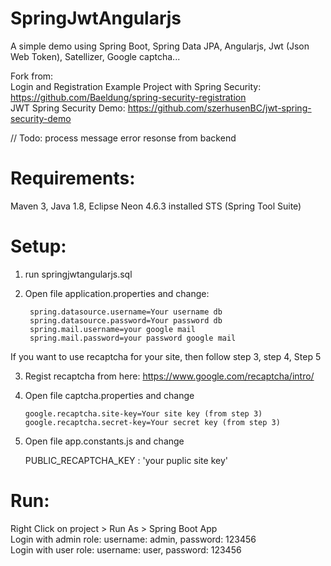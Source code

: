 # SpringJwtAngularjs
  A simple demo using Spring Boot, Spring Data JPA, Angularjs, Jwt (Json Web Token), Satellizer, Google captcha... <br>
  
  Fork from: <br>
    Login and Registration Example Project with Spring Security: https://github.com/Baeldung/spring-security-registration <br>
    JWT Spring Security Demo: https://github.com/szerhusenBC/jwt-spring-security-demo <br>

  // Todo: process message error resonse from backend

# Requirements: 
Maven 3, Java 1.8, Eclipse Neon 4.6.3 installed STS (Spring Tool Suite)

# Setup: 
1. run springjwtangularjs.sql<br>

2. Open file application.properties and change:<br>

        spring.datasource.username=Your username db
        spring.datasource.password=Your password db
        spring.mail.username=your google mail
        spring.mail.password=your password google mail

If you want to use recaptcha for your site, then follow step 3, step 4, Step 5<br>

3. Regist recaptcha from here: https://www.google.com/recaptcha/intro/<br>

4. Open file captcha.properties and change <br>

       google.recaptcha.site-key=Your site key (from step 3)
       google.recaptcha.secret-key=Your secret key (from step 3)
       
5. Open file app.constants.js and change<br>

      PUBLIC_RECAPTCHA_KEY : 'your puplic site key'<br>
      
# Run: 
  Right Click on project > Run As > Spring Boot App<br>
  Login with admin role: username: admin, password: 123456<br>
  Login with user role: username: user, password: 123456<br>
